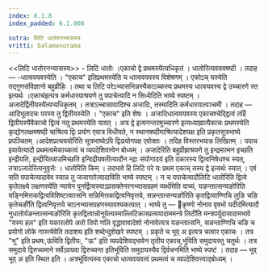 ```yaml
---
index: 6.1.8
index_padded: 6.1.008

sutra: लिटि धातोरनभ्यासस्य
vritti: balamanorama
---
```


<<लिटि धातोरनभ्यासस्य>> - लिटि धातोः ।एकाचो द्वे प्रथमस्ये॑त्यधिकृतं । धातोरित्यवयवषष्ठी । तदाह — -धात्ववयवस्येति । "एकाच" इतिप्रथमस्ये॑ति च धात्ववयवस्य विशेषणम् । एकोऽच् यस्येति तद्गुणसंविज्ञानो बहुव्रीहिः । तथा च लिटि परेऽभ्यासभिन्नस्यैकाऽच्कस्य प्रथमस्य धात्वयवस्य द्वे उच्चारणे स्त इत्यर्थः ।एकाच॑इत्यत्र कर्मधारयाश्रयणे तु पपाचेत्यादि न सिध्येदिति भाष्ये स्पष्टम् ।अजादेर्द्वितीयस्ये॑त्यप्यधिकृतम् । तत्राऽच्चासावादिश्च अजादिः, तस्मादिति कर्मधारयात्पञ्चमी । तदाह —  आदिभूतादचः परस्य तु द्वितीयस्येति । "एकाच" इति शेषः । अजादिधात्ववयवस्य एकाचश्चेद्द्वित्वं तर्हि द्वितीयस्यैवैकाचो द्वित्वं नतु प्रथमस्येति यावत् । अत्र द्वे इत्यनन्तरमुच्चारणे इत्यध्याह्मत्यैकाचः प्रथमस्येति कृद्योगलक्षमषष्ठी चाश्रित्य द्विः प्रयोग एवात्र विधीयते, न स्थानषष्ठीमाश्रित्यादेशपक्ष इति प्रकृतसूत्रभाष्ये प्रपञ्चितम् ।आदेशप्रत्यययो॑रिति सूत्रभाष्येऽपि द्विःप्रयोगपक्ष एवोक्तः । तदिह विस्तरभयान्न लिखितम् । पपाच इयायेत्यादौ प्रथमत्वमेकाच्कत्वं च व्यपदेशिवत्त्वेन बोध्यम् । अजादेरिति बहुव्रीह्राश्रयणे तु इन्द्रमात्मन इच्छति इन्द्रीयति, इन्द्रीयित#उमिच्छति इन्दिद्रीयषतीत्यादौन न्द्राः संयोगादय॑ इति दकारस्य द्वित्वनिषेधश्च स्यत्, तत्राऽजादेरित्यनुवृत्तेः । धातोरिति किम्  । तदभावे हि लिटि परे यः प्रथम एकाच् तस्य द्वे इत्यर्थः स्यात् । एवं सति पपाचेत्यादावेव स्यान्न तु जजागारेत्यादाविति भाष्ये स्पष्टम् । न च पपाचेत्यादौलिटि धातो॑रिति द्वित्वे कृतेलक्ष्ये लक्षणस्ये॑ति न्यायेन पुनर्द्वित्वस्याऽप्रसक्तेनरनभ्यासग्रहमं व्यर्थमिति वाच्यं, यङन्तात्सन्यङो॑रिति यङ्निमित्तकद्वित्वविशिष्टत्वात्सनि सन्निमित्तकद्वित्वनिवृत्तये, सन्नन्तात्सन्यङो॑रिति कृतद्वित्वाण्णिचि लुङि चङि कृतेचङी॑ति द्वित्वनिवृत्तये चाऽनभ्यासग्रहणस्यावश्यकत्वात् । भाष्ये तु —  कृष्णो नोनाव वृषभो यदीद॑मित्यादौ नुधातोर्यङन्तात्सन्यङो॑रिति कृतद्वित्वान्नोनूयेत्यस्माल्लिटिकास्प्रत्ययादाममन्त्रे लिटी॑ति मन्त्रपर्युदासादामभावे "यस्य हल" इति यकारलोपे अतो तिपो णलि वृद्धावावादेशो नोनावेत्यत्र यङन्तात्सनि, सन्नन्ताण्णिचि चङि च प्रयोगो लोके नास्त्येवेति तदाशय इति शब्देन्दुशेखरे स्पष्टम् । प्रकृते च भूव् अ इत्यत्र चत्वार एकाचः । तत्र "भू" इति प्रथमः,ऊ॑विति द्वितीयः, "ऊ" इति व्यपदेशिवद्भावेन तृतीय एकाच्,भू॑विति समुदायस्तु चतुर्थः । तत्र समुदाये द्विरुच्यमाने सर्वेऽवयवा द्विरुच्यन्त इतिभू॑विति समुदायस्यैव द्विर्वचनमिति भाष्ये स्पष्टं । तदाह — भूव् भूव् अ इति स्थित इति । अत्रभू॑वित्यस्य एकाचो धात्ववयवत्वं प्रथमत्वं च व्यपदेशिवत्त्वाद्बोध्यम् ।